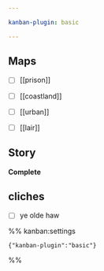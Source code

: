 ```yaml
---

kanban-plugin: basic

---
```


## Maps

- [ ] [[prison]]
- [ ] [[coastland]]
- [ ] [[urban]]
- [ ] [[lair]]


## Story

**Complete**


## cliches

- [ ] ye olde haw




%% kanban:settings
```
{"kanban-plugin":"basic"}
```
%%